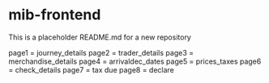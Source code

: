 # mib-frontend

This is a placeholder README.md for a new repository

page1 = journey_details
page2 = trader_details
page3 = merchandise_details
page4 = arrivaldec_dates
page5 = prices_taxes
page6 = check_details
page7 = tax due
page8 = declare

